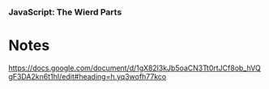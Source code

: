 ### JavaScript: The Wierd Parts

# Notes
https://docs.google.com/document/d/1gX82l3kJb5oaCN3Tt0rtJCf8ob_hVQgF3DA2kn6t1hI/edit#heading=h.yq3wofh77kco
